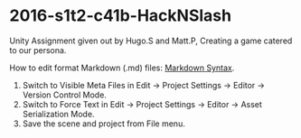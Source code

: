 # 2016-s1t2-c41b-HackNSlash
Unity Assignment given out by Hugo.S and Matt.P, Creating a game catered to our persona.

How to edit format Markdown (.md) files: [Markdown Syntax](https://en.wikipedia.org/wiki/Markdown).

1. Switch to Visible Meta Files in Edit → Project Settings → Editor → Version Control Mode.
2. Switch to Force Text in Edit → Project Settings → Editor → Asset Serialization Mode.
3. Save the scene and project from File menu.
